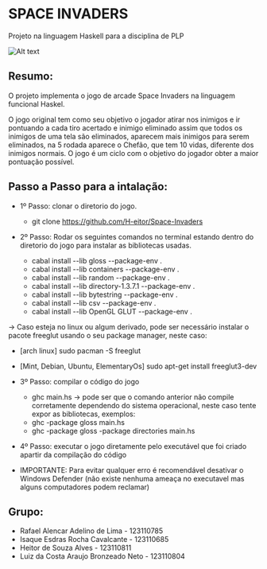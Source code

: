 # SPACE INVADERS
Projeto na linguagem Haskell para a disciplina de PLP

![Alt text](https://res.cloudinary.com/cook-becker/image/fetch/q_auto:best,f_auto,w_1920,g_center/https://candb.com/site/candb/images/artwork/MarqueeHome.jpg "title image")

## Resumo:
  O projeto implementa o jogo de arcade Space Invaders na linguagem funcional Haskel.
  
  O jogo original tem como seu objetivo o jogador atirar nos inimigos e ir pontuando a cada tiro acertado e inimigo eliminado    assim que todos os inimigos de uma tela são eliminados, aparecem mais inimigos para serem eliminados, na 5 rodada
  aparece o Chefão, que tem 10 vidas, diferente dos inimigos normais. O jogo é um ciclo com o objetivo do jogador obter a maior   pontuação possível.


## Passo a Passo para a intalação:

- 1º Passo: clonar o diretorio do jogo.
  - git clone https://github.com/H-eitor/Space-Invaders

- 2º Passo: Rodar os seguintes comandos no terminal estando dentro do diretorio do jogo para instalar as bibliotecas usadas.
  - cabal install --lib gloss --package-env .
  - cabal install --lib containers --package-env .
  - cabal install --lib random --package-env .
  - cabal install --lib directory-1.3.7.1 --package-env .
  - cabal install --lib bytestring --package-env .
  - cabal install --lib csv --package-env .
  - cabal install --lib OpenGL GLUT --package-env .

-> Caso esteja no linux ou algum derivado, pode ser necessário instalar o pacote freeglut usando o seu package manager, neste caso:
  - [arch linux] sudo pacman -S freeglut 
  - [Mint, Debian, Ubuntu, ElementaryOs] sudo apt-get install freeglut3-dev

- 3º Passo: compilar o código do jogo
  - ghc main.hs
-> pode ser que o comando anterior não compile corretamente dependendo do sistema operacional, neste caso tente expor as bibliotecas, exemplos:
  - ghc -package gloss main.hs 
  - ghc -package gloss -package directories main.hs

- 4º Passo: executar o jogo diretamente pelo executável que foi criado apartir da compilação do código

- IMPORTANTE: Para evitar qualquer erro é recomendável desativar o Windows Defender (não existe nenhuma ameaça no executavel mas alguns computadores podem reclamar)


## Grupo:
- Rafael Alencar Adelino de Lima - 123110785
- Isaque Esdras Rocha Cavalcante - 123110685
- Heitor de Souza Alves - 123110811
- Luiz da Costa Araujo Bronzeado Neto - 123110804
